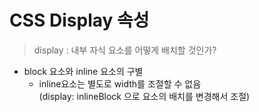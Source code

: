 # CSS Display 속성
> display : 내부 자식 요소를 어떻게 배치할 것인가?


- block 요소와 inline 요소의  구별
    - inline요소는 별도로 width를 조절할 수 없음  
      (display: inlineBlock 으로 요소의 배치를 변경해서 조절)